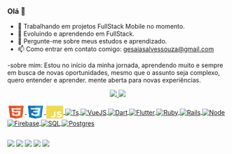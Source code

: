 ### Olá 👋

- 🔭 Trabalhando em projetos FullStack Mobile no momento.
- 🌱 Evoluindo e aprendendo em FullStack.
- 💬 Pergunte-me sobre meus estudos e aprendizado.
- 📫 Como entrar em contato comigo: gesaiasalvessouza@gmail.com

-sobre mim:
Estou no início da minha jornada, aprendendo muito e sempre em busca de novas oportunidades, mesmo que o assunto seja complexo, quero entender e aprender. mente aberta para novas experiências.

<div align="center">
  <a href="https://github.com/Gesaias">
  <img height="180em" src="https://github-readme-stats.vercel.app/api?username=Gesaias&show_icons=true&theme=dark&include_all_commits=true&count_private=true"/>
  <img height="180em" src="https://github-readme-stats.vercel.app/api/top-langs/?username=Gesaias&layout=compact&langs_count=7&theme=dark"/>
</div>
  
<div style="display: inline_block"><br>
  <img align="center" alt="HTML" height="30" width="40" src="https://raw.githubusercontent.com/devicons/devicon/master/icons/html5/html5-original.svg">
  <img align="center" alt="CSS" height="30" width="40" src="https://raw.githubusercontent.com/devicons/devicon/master/icons/css3/css3-original.svg">
  <img align="center" alt="Js" height="30" width="40" src="https://raw.githubusercontent.com/devicons/devicon/master/icons/javascript/javascript-plain.svg">  
  <img align="center" alt="Ts" src="https://img.icons8.com/color/40/000000/typescript.png"/>    
  <img align="center" alt="VueJS" height="30" width="40" src="https://cdn.jsdelivr.net/gh/devicons/devicon/icons/vuejs/vuejs-original.svg">
  <img align="center" alt="Dart" src="https://img.icons8.com/color/40/000000/dart.png"/>
  <img align="center" alt="Flutter" src="https://img.icons8.com/color/38/000000/flutter.png"/>
  <img align="center" alt="Ruby" src="https://img.icons8.com/color/40/000000/ruby-programming-language.png"/>
  <img align="center" alt="Rails" src="https://img.icons8.com/external-tal-revivo-color-tal-revivo/48/000000/external-rails-a-server-side-web-application-framework-written-in-ruby-logo-color-tal-revivo.png"/>
  <img align="center" alt="Node" src="https://img.icons8.com/color/48/000000/nodejs.png"/>
  <img align="center" alt="Firebase" height="30" width="40" src="https://cdn.jsdelivr.net/gh/devicons/devicon/icons/firebase/firebase-plain.svg">
  <img align="center" alt="SQL" height="30" width="40" src="https://cdn.jsdelivr.net/gh/devicons/devicon/icons/mysql/mysql-original.svg">
  <img align="center" alt="Postgres" src="https://img.icons8.com/color/38/000000/postgreesql.png"/>
  
</div>
  
##
  
<div>
   	<a href="https://api.whatsapp.com/send?phone=5569999425269&text=Ol%C3%A1%20venho%20do%20Git-Hub%2C%20voc%C3%AA%20est%C3%A1%20dispon%C3%ADvel%3F" target="_blank"><img src="https://img.shields.io/badge/WhatsApp-25D366?style=for-the-badge&logo=whatsapp&logoColor=white" target="_blank"></a>
  <a href="https://twitter.com/gesaias_dev" target="_blank"><img src="https://img.shields.io/badge/Twitter-1DA1F2?style=for-the-badge&logo=twitter&logoColor=white" target="_blank"></a>
  <a href = "mailto:gesaiasalvessouza@gmail.com"><img src="https://img.shields.io/badge/-Gmail-%23333?style=for-the-badge&logo=gmail&logoColor=white" target="_blank"></a>
  <a href="https://www.linkedin.com/in/gesaias-alves-80b66a169/" target="_blank"><img src="https://img.shields.io/badge/-LinkedIn-%230077B5?style=for-the-badge&logo=linkedin&logoColor=white" target="_blank"></a>   
    <a href="https://t.me/gesaiasalves" target="_blank"><img src="https://img.shields.io/badge/Telegram-2CA5E0?style=for-the-badge&logo=telegram&logoColor=white" target="_blank"></a> 
</div>
